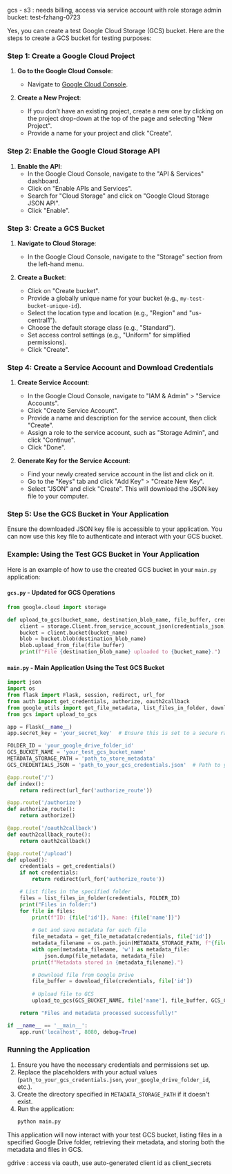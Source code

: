gcs - s3 : needs billing, access via service account with role storage admin
bucket: test-fzhang-0723

Yes, you can create a test Google Cloud Storage (GCS) bucket. Here are the steps to create a GCS bucket for testing purposes:

### Step 1: Create a Google Cloud Project

1. **Go to the Google Cloud Console**:
   - Navigate to [Google Cloud Console](https://console.cloud.google.com/).

2. **Create a New Project**:
   - If you don’t have an existing project, create a new one by clicking on the project drop-down at the top of the page and selecting "New Project".
   - Provide a name for your project and click "Create".

### Step 2: Enable the Google Cloud Storage API

1. **Enable the API**:
   - In the Google Cloud Console, navigate to the "API & Services" dashboard.
   - Click on "Enable APIs and Services".
   - Search for "Cloud Storage" and click on "Google Cloud Storage JSON API".
   - Click "Enable".

### Step 3: Create a GCS Bucket

1. **Navigate to Cloud Storage**:
   - In the Google Cloud Console, navigate to the "Storage" section from the left-hand menu.

2. **Create a Bucket**:
   - Click on "Create bucket".
   - Provide a globally unique name for your bucket (e.g., `my-test-bucket-unique-id`).
   - Select the location type and location (e.g., "Region" and "us-central1").
   - Choose the default storage class (e.g., "Standard").
   - Set access control settings (e.g., "Uniform" for simplified permissions).
   - Click "Create".

### Step 4: Create a Service Account and Download Credentials

1. **Create Service Account**:
   - In the Google Cloud Console, navigate to "IAM & Admin" > "Service Accounts".
   - Click "Create Service Account".
   - Provide a name and description for the service account, then click "Create".
   - Assign a role to the service account, such as "Storage Admin", and click "Continue".
   - Click "Done".

2. **Generate Key for the Service Account**:
   - Find your newly created service account in the list and click on it.
   - Go to the "Keys" tab and click "Add Key" > "Create New Key".
   - Select "JSON" and click "Create". This will download the JSON key file to your computer.

### Step 5: Use the GCS Bucket in Your Application

Ensure the downloaded JSON key file is accessible to your application. You can now use this key file to authenticate and interact with your GCS bucket.

### Example: Using the Test GCS Bucket in Your Application

Here is an example of how to use the created GCS bucket in your `main.py` application:

#### `gcs.py` - Updated for GCS Operations

```python
from google.cloud import storage

def upload_to_gcs(bucket_name, destination_blob_name, file_buffer, credentials_json):
    client = storage.Client.from_service_account_json(credentials_json)
    bucket = client.bucket(bucket_name)
    blob = bucket.blob(destination_blob_name)
    blob.upload_from_file(file_buffer)
    print(f"File {destination_blob_name} uploaded to {bucket_name}.")
```

#### `main.py` - Main Application Using the Test GCS Bucket

```python
import json
import os
from flask import Flask, session, redirect, url_for
from auth import get_credentials, authorize, oauth2callback
from google_utils import get_file_metadata, list_files_in_folder, download_file
from gcs import upload_to_gcs

app = Flask(__name__)
app.secret_key = 'your_secret_key'  # Ensure this is set to a secure random value in production

FOLDER_ID = 'your_google_drive_folder_id'
GCS_BUCKET_NAME = 'your_test_gcs_bucket_name'
METADATA_STORAGE_PATH = 'path_to_store_metadata'
GCS_CREDENTIALS_JSON = 'path_to_your_gcs_credentials.json'  # Path to your downloaded JSON key file

@app.route('/')
def index():
    return redirect(url_for('authorize_route'))

@app.route('/authorize')
def authorize_route():
    return authorize()

@app.route('/oauth2callback')
def oauth2callback_route():
    return oauth2callback()

@app.route('/upload')
def upload():
    credentials = get_credentials()
    if not credentials:
        return redirect(url_for('authorize_route'))

    # List files in the specified folder
    files = list_files_in_folder(credentials, FOLDER_ID)
    print("Files in folder:")
    for file in files:
        print(f"ID: {file['id']}, Name: {file['name']}")
        
        # Get and save metadata for each file
        file_metadata = get_file_metadata(credentials, file['id'])
        metadata_filename = os.path.join(METADATA_STORAGE_PATH, f"{file['id']}_metadata.json")
        with open(metadata_filename, 'w') as metadata_file:
            json.dump(file_metadata, metadata_file)
        print(f"Metadata stored in {metadata_filename}.")

        # Download file from Google Drive
        file_buffer = download_file(credentials, file['id'])
        
        # Upload file to GCS
        upload_to_gcs(GCS_BUCKET_NAME, file['name'], file_buffer, GCS_CREDENTIALS_JSON)

    return "Files and metadata processed successfully!"

if __name__ == '__main__':
    app.run('localhost', 8080, debug=True)
```

### Running the Application

1. Ensure you have the necessary credentials and permissions set up.
2. Replace the placeholders with your actual values (`path_to_your_gcs_credentials.json`, `your_google_drive_folder_id`, etc.).
3. Create the directory specified in `METADATA_STORAGE_PATH` if it doesn't exist.
4. Run the application:
   ```bash
   python main.py
   ```

This application will now interact with your test GCS bucket, listing files in a specified Google Drive folder, retrieving their metadata, and storing both the metadata and files in GCS.

gdrive : access via oauth, use auto-generated client id as client_secrets 
